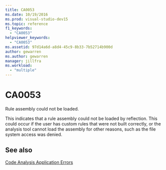 ```yaml
---
title: CA0053
ms.date: 10/19/2016
ms.prod: visual-studio-dev15
ms.topic: reference
f1_keywords:
  - "CA0053"
helpviewer_keywords:
  - "CA0053"
ms.assetid: 97d14a6d-a8d4-45c9-8b33-7b52714b900d
author: gewarren
ms.author: gewarren
manager: jillfra
ms.workload:
  - "multiple"
---
```

# CA0053
Rule assembly could not be loaded.

 This indicates that a rule assembly could not be loaded by reflection. This could occur if the user has custom rules that were not built correctly, or the analysis tool cannot load the assembly for other reasons, such as the file system access was denied.

## See also
 [Code Analysis Application Errors](../code-quality/code-analysis-application-errors.md)
